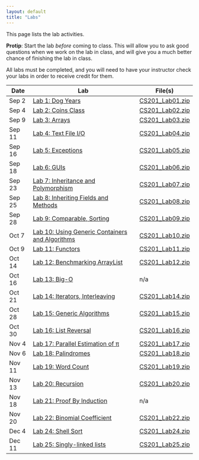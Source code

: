 ```yaml
---
layout: default
title: "Labs"
---
```


This page lists the lab activities.

<div class="callout">
<b>Protip</b>: Start the lab <i>before</i> coming to class.  This will allow you to ask good questions when we work on the lab in class, and will give you a much better chance of finishing the lab in class.
</div>

All labs must be completed, and you will need to have your instructor check your labs in order to receive credit for them.

Date | Lab | File(s)
---- | --- | -------
Sep 2 | [Lab 1: Dog Years](lab01.html) | [CS201\_Lab01.zip](CS201_Lab01.zip)
Sep 4 | [Lab 2: Coins Class](lab02.html) | [CS201\_Lab02.zip](CS201_Lab02.zip)
Sep 9 | [Lab 3: Arrays](lab03.html) | [CS201\_Lab03.zip](CS201_Lab03.zip)
Sep 11 | [Lab 4: Text File I/O](lab04.html) | [CS201\_Lab04.zip](CS201_Lab04.zip)
Sep 16 | [Lab 5: Exceptions](lab05.html) | [CS201\_Lab05.zip](CS201_Lab05.zip)
Sep 18 | [Lab 6: GUIs](lab06.html) | [CS201\_Lab06.zip](CS201_Lab06.zip)
Sep 23 | [Lab 7: Inheritance and Polymorphism](lab07.html) | [CS201\_Lab07.zip](CS201_Lab07.zip)
Sep 25 | [Lab 8: Inheriting Fields and Methods](lab08.html) | [CS201\_Lab08.zip](CS201_Lab08.zip)
Sep 28 | [Lab 9: Comparable, Sorting](lab09.html) | [CS201\_Lab09.zip](CS201_Lab09.zip)
Oct 7 | [Lab 10: Using Generic Containers and Algorithms](lab10.html) | [CS201\_Lab10.zip](CS201_Lab10.zip)
Oct 9 | [Lab 11: Functors](lab11.html) | [CS201\_Lab11.zip](CS201_Lab11.zip)
Oct 14 | [Lab 12: Benchmarking ArrayList](lab12.html) | [CS201\_Lab12.zip](CS201_Lab12.zip)
Oct 16 | [Lab 13: Big-O](lab13.html) | n/a
Oct 21 | [Lab 14: Iterators, Interleaving](lab14.html) | [CS201\_Lab14.zip](CS201_Lab14.zip)
Oct 28 | [Lab 15: Generic Algorithms](lab15.html) | [CS201\_Lab15.zip](CS201_Lab15.zip)
Oct 30 | [Lab 16: List Reversal](lab16.html) | [CS201\_Lab16.zip](CS201_Lab16.zip)
Nov 4 | [Lab 17: Parallel Estimation of π](lab17.html) | [CS201\_Lab17.zip](CS201_Lab17.zip)
Nov 6 | [Lab 18: Palindromes](lab18.html) | [CS201\_Lab18.zip](CS201_Lab18.zip)
Nov 11 | [Lab 19: Word Count](lab19.html) | [CS201\_Lab19.zip](CS201_Lab19.zip)
Nov 13 | [Lab 20: Recursion](lab20.html) | [CS201\_Lab20.zip](CS201_Lab20.zip)
Nov 18 | [Lab 21: Proof By Induction](lab21.html) | n/a
Nov 20 | [Lab 22: Binomial Coefficient](lab22.html) | [CS201\_Lab22.zip](CS201_Lab22.zip)
Dec 4 | [Lab 24: Shell Sort](lab24.html) | [CS201\_Lab24.zip](CS201_Lab24.zip)
Dec 11 | [Lab 25: Singly-linked lists](lab25.html) | [CS201\_Lab25.zip](CS201_Lab25.zip)

<!--
 | [Lab 23: Advanced Recursion](lab23.html) | [CS201\_Lab23.zip](CS201_Lab23.zip)
-->

